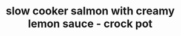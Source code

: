 ---
id: 5cdddb7ffbeca60014154629
servings: 6
notes: 'nutrition facts
slow cooker salmon with creamy lemon sauce
amount per serving (1 fillet with sauce)
calories 330 calories from fat 171
% daily value*
total fat 19g 29%
saturated fat 7g 35%
cholesterol 119mg 40%
sodium 240mg 10%
potassium 857mg 24%
total carbohydrates 7g 2%
dietary fiber 1g 4%
sugars 1g
protein 31g 62%
vitamin a 13.5%
vitamin c 38.4%
calcium 5.5%
iron 9.4%
* percent daily values are based on a 2000 calorie diet.'
directions: 'for the salmon
line slow cooker with a large piece of parchment paper.
cut one lemon into slices and arrange a layer of lemon slices down the middle of the slow cooker.
place salmon on top of lemon slices; spray salmon with cooking spray and season with salt
 pepper
 paprika
 chili powder
 garlic granules
 and italian seasoning. using your fingers
 rub the seasoning all over the salmon.
pour broth and lemon juice into the slow cooker
 all around the fish. do not pour it over the fish.
liquid should come about halfway up the fillet.
cook on low for 2 hours
 or until opaque and flaky.
preheat oven to 400f.
lift up the slow cooker bowl and pop it in the oven for about 5 to 8 minutes to get a bit of that browning on top of the fish. (most slow cooker bowls can handle oven heat up to 400f)

remove from oven and lift out the fish by the parchment paper; transfer to a cutting board and set aside.

for the creamy lemon sauce
set a small saucepan or pot over medium-high heat and stir in lemon juice
 broth
 and cream.

bring to a simmer.

set heat to low; cover the pot and cook for 8 minutes.

uncover; stir in lemon zest
 set heat to high and cook for 2 more minutes
 or until sauce has thickened a bit and reduced.

remove from heat; taste for seasonings and adjust accordingly.

cut up the salmon into individual fillets.
pour sauce over the fillets and garnish with parsley.
serve with lemon wedges.'
ingredients: 'for the salmon
3 lemons
 divided
1.5 to 2 pounds skin-on salmon fillet
cooking spray
salt and fresh ground pepper
 to taste
1/2 teaspoon sweet paprika
 or to taste
1/2 teaspoon chili powder
 or to taste
1 teaspoon garlic granules
 or garlic powder
1 teaspoon italian seasoning
1 cup low-sodium vegetable broth
juice of 1 lemon
for the creamy lemon sauce
3 tablespoons lemon juice (i just scoop out juice from the slow cooker where the fish was cooked)
1/4 cup chicken broth
 water
 or white wine
2/3 cup heavy cream
1/8 teaspoon lemon zest
chopped fresh parsley
 for garnish'
rating: 5
ease: easy

category: main course
href: 'https: //diethood.com/slow-cooker-salmon/'
totalTime: 2 hours 30 minutes
cookTime: 2 hours 20 minutes
prepTime: 10 minutes
title: slow cooker salmon with creamy lemon sauce - crock pot
path: /slow-cooker-salmon-with-creamy-lemon-sauce-crock-pot
---